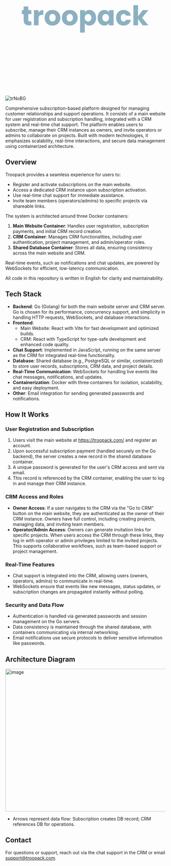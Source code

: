 <svg xmlns="http://www.w3.org/2000/svg" xmlns:xlink="http://www.w3.org/1999/xlink" width="500" zoomAndPan="magnify" viewBox="0 0 375 374.999991" height="500" preserveAspectRatio="xMidYMid meet" version="1.0"><defs><g/></defs><g fill="#8cb0c0" fill-opacity="1"><g transform="translate(37.453127, 209.624986)"><g><path d="M 23.875 -9.28125 L 23.875 0 L 18.296875 0 C 14.335938 0 11.25 -0.96875 9.03125 -2.90625 C 6.8125 -4.851562 5.703125 -8.023438 5.703125 -12.421875 L 5.703125 -26.625 L 1.34375 -26.625 L 1.34375 -35.71875 L 5.703125 -35.71875 L 5.703125 -44.421875 L 16.640625 -44.421875 L 16.640625 -35.71875 L 23.8125 -35.71875 L 23.8125 -26.625 L 16.640625 -26.625 L 16.640625 -12.28125 C 16.640625 -11.21875 16.894531 -10.453125 17.40625 -9.984375 C 17.914062 -9.515625 18.769531 -9.28125 19.96875 -9.28125 Z M 23.875 -9.28125 "/></g></g></g><g fill="#8cb0c0" fill-opacity="1"><g transform="translate(63.435528, 209.624986)"><g><path d="M 14.90625 -29.765625 C 16.1875 -31.722656 17.785156 -33.265625 19.703125 -34.390625 C 21.628906 -35.523438 23.765625 -36.09375 26.109375 -36.09375 L 26.109375 -24.515625 L 23.109375 -24.515625 C 20.378906 -24.515625 18.328125 -23.925781 16.953125 -22.75 C 15.585938 -21.570312 14.90625 -19.515625 14.90625 -16.578125 L 14.90625 0 L 3.96875 0 L 3.96875 -35.71875 L 14.90625 -35.71875 Z M 14.90625 -29.765625 "/></g></g></g><g fill="#8cb0c0" fill-opacity="1"><g transform="translate(90.825851, 209.624986)"><g><path d="M 20.21875 0.515625 C 16.71875 0.515625 13.570312 -0.226562 10.78125 -1.71875 C 7.988281 -3.21875 5.789062 -5.351562 4.1875 -8.125 C 2.59375 -10.894531 1.796875 -14.140625 1.796875 -17.859375 C 1.796875 -21.523438 2.601562 -24.753906 4.21875 -27.546875 C 5.84375 -30.347656 8.0625 -32.492188 10.875 -33.984375 C 13.695312 -35.472656 16.859375 -36.21875 20.359375 -36.21875 C 23.847656 -36.21875 27 -35.472656 29.8125 -33.984375 C 32.632812 -32.492188 34.851562 -30.347656 36.46875 -27.546875 C 38.09375 -24.753906 38.90625 -21.523438 38.90625 -17.859375 C 38.90625 -14.191406 38.082031 -10.957031 36.4375 -8.15625 C 34.800781 -5.363281 32.5625 -3.21875 29.71875 -1.71875 C 26.882812 -0.226562 23.71875 0.515625 20.21875 0.515625 Z M 20.21875 -8.953125 C 22.3125 -8.953125 24.09375 -9.71875 25.5625 -11.25 C 27.039062 -12.789062 27.78125 -14.992188 27.78125 -17.859375 C 27.78125 -20.710938 27.0625 -22.90625 25.625 -24.4375 C 24.195312 -25.976562 22.441406 -26.75 20.359375 -26.75 C 18.222656 -26.75 16.445312 -25.988281 15.03125 -24.46875 C 13.625 -22.957031 12.921875 -20.753906 12.921875 -17.859375 C 12.921875 -14.992188 13.613281 -12.789062 15 -11.25 C 16.394531 -9.71875 18.132812 -8.953125 20.21875 -8.953125 Z M 20.21875 -8.953125 "/></g></g></g><g fill="#8cb0c0" fill-opacity="1"><g transform="translate(131.591351, 209.624986)"><g><path d="M 20.21875 0.515625 C 16.71875 0.515625 13.570312 -0.226562 10.78125 -1.71875 C 7.988281 -3.21875 5.789062 -5.351562 4.1875 -8.125 C 2.59375 -10.894531 1.796875 -14.140625 1.796875 -17.859375 C 1.796875 -21.523438 2.601562 -24.753906 4.21875 -27.546875 C 5.84375 -30.347656 8.0625 -32.492188 10.875 -33.984375 C 13.695312 -35.472656 16.859375 -36.21875 20.359375 -36.21875 C 23.847656 -36.21875 27 -35.472656 29.8125 -33.984375 C 32.632812 -32.492188 34.851562 -30.347656 36.46875 -27.546875 C 38.09375 -24.753906 38.90625 -21.523438 38.90625 -17.859375 C 38.90625 -14.191406 38.082031 -10.957031 36.4375 -8.15625 C 34.800781 -5.363281 32.5625 -3.21875 29.71875 -1.71875 C 26.882812 -0.226562 23.71875 0.515625 20.21875 0.515625 Z M 20.21875 -8.953125 C 22.3125 -8.953125 24.09375 -9.71875 25.5625 -11.25 C 27.039062 -12.789062 27.78125 -14.992188 27.78125 -17.859375 C 27.78125 -20.710938 27.0625 -22.90625 25.625 -24.4375 C 24.195312 -25.976562 22.441406 -26.75 20.359375 -26.75 C 18.222656 -26.75 16.445312 -25.988281 15.03125 -24.46875 C 13.625 -22.957031 12.921875 -20.753906 12.921875 -17.859375 C 12.921875 -14.992188 13.613281 -12.789062 15 -11.25 C 16.394531 -9.71875 18.132812 -8.953125 20.21875 -8.953125 Z M 20.21875 -8.953125 "/></g></g></g><g fill="#8cb0c0" fill-opacity="1"><g transform="translate(172.356851, 209.624986)"><g><path d="M 14.90625 -30.65625 C 15.976562 -32.320312 17.453125 -33.664062 19.328125 -34.6875 C 21.203125 -35.707031 23.398438 -36.21875 25.921875 -36.21875 C 28.867188 -36.21875 31.535156 -35.472656 33.921875 -33.984375 C 36.304688 -32.492188 38.191406 -30.359375 39.578125 -27.578125 C 40.960938 -24.804688 41.65625 -21.585938 41.65625 -17.921875 C 41.65625 -14.253906 40.960938 -11.019531 39.578125 -8.21875 C 38.191406 -5.425781 36.304688 -3.269531 33.921875 -1.75 C 31.535156 -0.238281 28.867188 0.515625 25.921875 0.515625 C 23.441406 0.515625 21.253906 0.00390625 19.359375 -1.015625 C 17.460938 -2.046875 15.976562 -3.367188 14.90625 -4.984375 L 14.90625 17.03125 L 3.96875 17.03125 L 3.96875 -35.71875 L 14.90625 -35.71875 Z M 30.53125 -17.921875 C 30.53125 -20.648438 29.769531 -22.789062 28.25 -24.34375 C 26.738281 -25.90625 24.875 -26.6875 22.65625 -26.6875 C 20.476562 -26.6875 18.628906 -25.894531 17.109375 -24.3125 C 15.597656 -22.738281 14.84375 -20.585938 14.84375 -17.859375 C 14.84375 -15.128906 15.597656 -12.972656 17.109375 -11.390625 C 18.628906 -9.816406 20.476562 -9.03125 22.65625 -9.03125 C 24.832031 -9.03125 26.6875 -9.828125 28.21875 -11.421875 C 29.757812 -13.023438 30.53125 -15.191406 30.53125 -17.921875 Z M 30.53125 -17.921875 "/></g></g></g><g fill="#8cb0c0" fill-opacity="1"><g transform="translate(215.81018, 209.624986)"><g><path d="M 1.796875 -17.921875 C 1.796875 -21.585938 2.488281 -24.804688 3.875 -27.578125 C 5.257812 -30.359375 7.144531 -32.492188 9.53125 -33.984375 C 11.925781 -35.472656 14.59375 -36.21875 17.53125 -36.21875 C 20.050781 -36.21875 22.257812 -35.707031 24.15625 -34.6875 C 26.0625 -33.664062 27.523438 -32.320312 28.546875 -30.65625 L 28.546875 -35.71875 L 39.484375 -35.71875 L 39.484375 0 L 28.546875 0 L 28.546875 -5.0625 C 27.472656 -3.394531 25.988281 -2.046875 24.09375 -1.015625 C 22.195312 0.00390625 19.988281 0.515625 17.46875 0.515625 C 14.570312 0.515625 11.925781 -0.238281 9.53125 -1.75 C 7.144531 -3.269531 5.257812 -5.425781 3.875 -8.21875 C 2.488281 -11.019531 1.796875 -14.253906 1.796875 -17.921875 Z M 28.546875 -17.859375 C 28.546875 -20.585938 27.785156 -22.738281 26.265625 -24.3125 C 24.753906 -25.894531 22.910156 -26.6875 20.734375 -26.6875 C 18.554688 -26.6875 16.707031 -25.90625 15.1875 -24.34375 C 13.675781 -22.789062 12.921875 -20.648438 12.921875 -17.921875 C 12.921875 -15.191406 13.675781 -13.023438 15.1875 -11.421875 C 16.707031 -9.828125 18.554688 -9.03125 20.734375 -9.03125 C 22.910156 -9.03125 24.753906 -9.816406 26.265625 -11.390625 C 27.785156 -12.972656 28.546875 -15.128906 28.546875 -17.859375 Z M 28.546875 -17.859375 "/></g></g></g><g fill="#8cb0c0" fill-opacity="1"><g transform="translate(259.263508, 209.624986)"><g><path d="M 1.796875 -17.859375 C 1.796875 -21.566406 2.550781 -24.804688 4.0625 -27.578125 C 5.582031 -30.359375 7.695312 -32.492188 10.40625 -33.984375 C 13.113281 -35.472656 16.21875 -36.21875 19.71875 -36.21875 C 24.195312 -36.21875 27.9375 -35.046875 30.9375 -32.703125 C 33.945312 -30.359375 35.921875 -27.050781 36.859375 -22.78125 L 25.21875 -22.78125 C 24.238281 -25.507812 22.335938 -26.875 19.515625 -26.875 C 17.515625 -26.875 15.914062 -26.09375 14.71875 -24.53125 C 13.519531 -22.976562 12.921875 -20.753906 12.921875 -17.859375 C 12.921875 -14.953125 13.519531 -12.71875 14.71875 -11.15625 C 15.914062 -9.601562 17.515625 -8.828125 19.515625 -8.828125 C 22.335938 -8.828125 24.238281 -10.191406 25.21875 -12.921875 L 36.859375 -12.921875 C 35.921875 -8.742188 33.9375 -5.457031 30.90625 -3.0625 C 27.882812 -0.675781 24.15625 0.515625 19.71875 0.515625 C 16.21875 0.515625 13.113281 -0.226562 10.40625 -1.71875 C 7.695312 -3.21875 5.582031 -5.351562 4.0625 -8.125 C 2.550781 -10.894531 1.796875 -14.140625 1.796875 -17.859375 Z M 1.796875 -17.859375 "/></g></g></g><g fill="#8cb0c0" fill-opacity="1"><g transform="translate(297.981134, 209.624986)"><g><path d="M 25.796875 0 L 14.90625 -14.96875 L 14.90625 0 L 3.96875 0 L 3.96875 -47.359375 L 14.90625 -47.359375 L 14.90625 -21.1875 L 25.734375 -35.71875 L 39.234375 -35.71875 L 24.390625 -17.796875 L 39.359375 0 Z M 25.796875 0 "/></g></g></g></svg>
![trNoBG](https://troopack.com/)

Comprehensive subscription-based platform designed for managing customer relationships and support operations. It consists of a main website for user registration and subscription handling, integrated with a CRM system and real-time chat support. The platform enables users to subscribe, manage their CRM instances as owners, and invite operators or admins to collaborate on projects. Built with modern technologies, it emphasizes scalability, real-time interactions, and secure data management using containerized architecture.

## Overview

Troopack provides a seamless experience for users to:
- Register and activate subscriptions on the main website[](https://troopack.com/).
- Access a dedicated CRM instance upon subscription activation.
- Use real-time chat support for immediate assistance.
- Invite team members (operators/admins) to specific projects via shareable links.

The system is architected around three Docker containers:
1. **Main Website Container**: Handles user registration, subscription payments, and initial CRM record creation.
2. **CRM Container**: Manages CRM functionalities, including user authentication, project management, and admin/operator roles.
3. **Shared Database Container**: Stores all data, ensuring consistency across the main website and CRM.

Real-time events, such as notifications and chat updates, are powered by WebSockets for efficient, low-latency communication.

All code in this repository is written in English for clarity and maintainability.

## Tech Stack

- **Backend**: Go (Golang) for both the main website server and CRM server. Go is chosen for its performance, concurrency support, and simplicity in handling HTTP requests, WebSockets, and database interactions.
- **Frontend**:
  - Main Website: React with Vite for fast development and optimized builds.
  - CRM: React with TypeScript for type-safe development and enhanced code quality.
- **Chat Support**: Implemented in JavaScript, running on the same server as the CRM for integrated real-time functionality.
- **Database**: Shared database (e.g., PostgreSQL or similar, containerized) to store user records, subscriptions, CRM data, and project details.
- **Real-Time Communication**: WebSockets for handling live events like chat messages, notifications, and updates.
- **Containerization**: Docker with three containers for isolation, scalability, and easy deployment.
- **Other**: Email integration for sending generated passwords and notifications.

## How It Works

### User Registration and Subscription
1. Users visit the main website at https://troopack.com/ and register an account.
2. Upon successful subscription payment (handled securely on the Go backend), the server creates a new record in the shared database container.
3. A unique password is generated for the user's CRM access and sent via email.
4. This record is referenced by the CRM container, enabling the user to log in and manage their CRM instance.

### CRM Access and Roles
- **Owner Access**: If a user navigates to the CRM via the "Go to CRM" button on the main website, they are authenticated as the owner of their CRM instance. Owners have full control, including creating projects, managing data, and inviting team members.
- **Operator/Admin Access**: Owners can generate invitation links for specific projects. When users access the CRM through these links, they log in with operator or admin privileges limited to the invited projects. This supports collaborative workflows, such as team-based support or project management.

### Real-Time Features
- Chat support is integrated into the CRM, allowing users (owners, operators, admins) to communicate in real-time.
- WebSockets ensure that events like new messages, status updates, or subscription changes are propagated instantly without polling.

### Security and Data Flow
- Authentication is handled via generated passwords and session management on the Go servers.
- Data consistency is maintained through the shared database, with containers communicating via internal networking.
- Email notifications use secure protocols to deliver sensitive information like passwords.

## Architecture Diagram

<img width="682" height="448" alt="image" src="https://github.com/user-attachments/assets/708fd413-30d1-4b08-8f31-222c3d2bbcb2" />

- Arrows represent data flow: Subscription creates DB record; CRM references DB for operations.

## Contact

For questions or support, reach out via the chat support in the CRM or email [support@troopack.com](mailto:support@troopack.com).
